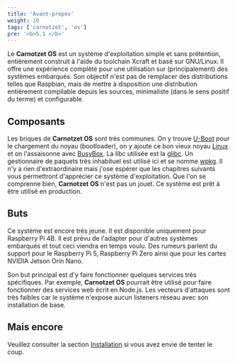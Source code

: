 ```yaml
---
title: 'Avant-propos'
weight: 10
tags: ['carnotzet', 'os']
pre: '<b>5.1 </b>'
---
```


Le **Carnotzet OS** est un système d'exploitation simple et sans prétention,
entièrement construit à l'aide du toolchain Xcraft et basé sur GNU/Linux. Il
offre une expérience complète pour une utilisation sur (principalement) des
systèmes embarqués. Son objectif n'est pas de remplacer des distributions telles
que Raspbian, mais de mettre à disposition une distribution entièrement
compilable depuis les sources, minimaliste (dans le sens positif du terme) et
configurable.

## Composants

Les briques de **Carnotzet OS** sont très communes. On y trouve [U-Boot][uboot]
pour le chargement du noyau (bootloader), on y ajoute ce bon vieux noyau
[Linux][linux] et on l'assaisonne avec [BusyBox][bb]. La libc utilisée est la
[glibc][glibc]. Un gestionnaire de paquets très inhabituel est utilisé ici et se
nomme [wpkg][wpkg]. Il n'y a rien d'extraordinaire mais j'ose espérer que les
chapitres suivants vous permettront d'apprécier ce système d'exploitation. Que
l'on se comprenne bien, **Carnotzet OS** n'est pas un jouet. Ce système est prêt
à être utilisé en production.

## Buts

Ce système est encore très jeune. Il est disponible uniquement pour Raspberry Pi
4B. Il est prévu de l'adapter pour d'autres systèmes embarqués et tout ceci
viendra en temps voulu. Des rumeurs parlent du support pour le Raspberry Pi 5,
Raspberry Pi Zero ainsi que pour les cartes NVIDIA Jetson Orin Nano.

Son but principal est d'y faire fonctionner quelques services très spécifiques.
Par exemple, **Carnotzet OS** pourrait être utilisé pour faire fonctionner des
services web écrit en Node.js. Les vecteurs d'attaques sont très faibles car le
système n'expose aucun listeners réseau avec son installation de base.

## Mais encore

Veuillez consulter la section [Installation](/carnotzet/02.installation) si vous
avez envie de tenter le coup.

[uboot]: https://u-boot.org/
[linux]: https://kernel.org
[bb]: https://www.busybox.net/
[wpkg]: https://github.com/Xcraft-Inc/wpkg
[glibc]: https://www.gnu.org/software/libc/
